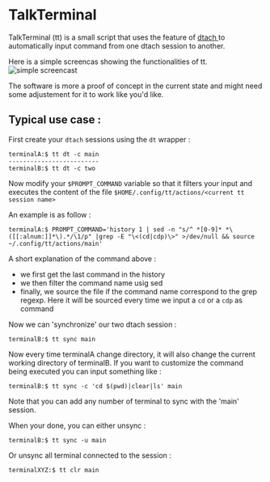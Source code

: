 # TalkTerminal

TalkTerminal (tt) is a small script that uses the feature of [ dtach ]( https://github.com/crigler/dtach ) to automatically input command from one dtach session to another.

Here is a simple screencas showing the functionalities of tt.
![simple screencast](./talkTerminal.gif)

The software is more a proof of concept in the current state and might need some adjustement for it to work like you'd like.

## Typical use case :

First create your `dtach` sessions using the `dt` wrapper :

```
terminalA:$ tt dt -c main
-------------------------
terminalB:$ tt dt -c two
```

Now modify your `$PROMPT_COMMAND` variable so that it filters your input and executes the content of the file `$HOME/.config/tt/actions/<current tt session name>`

An example is as follow :

```
terminalA:$ PROMPT_COMMAND='history 1 | sed -n "s/^ *[0-9]* *\([[:alnum:]]*\).*/\1/p" |grep -E "\<(cd|cdp)\>" >/dev/null && source ~/.config/tt/actions/main'
```

A short explanation of the command above :
* we first get the last command in the history
* we then filter the command name usig sed
* finally, we source the file if the command name correspond to the grep regexp. Here it will be sourced every time we input a `cd` or a `cdp` as command

Now we can 'synchronize' our two dtach session :

```
terminalB:$ tt sync main
```

Now every time terminalA change directory, it will also change the current working directory of terminalB.
If you want to customize the command being executed you can input something like :

```
terminalB:$ tt sync -c 'cd $(pwd)|clear|ls' main
```
Note that you can add any number of terminal to sync with the 'main' session.

When your done, you can either unsync :

```
terminalB:$ tt sync -u main
```

Or unsync all terminal connected to the session :

```
terminalXYZ:$ tt clr main
```
